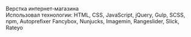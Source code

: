 Верстка интернет-магазина <br>
Использовал технологии: HTML, CSS, JavaScript, jQuery, Gulp, SCSS, npm, Autoprefixer Fancybox, Nunjucks, Imagemin, Rangeslider, Slick, Rateyo <br>

